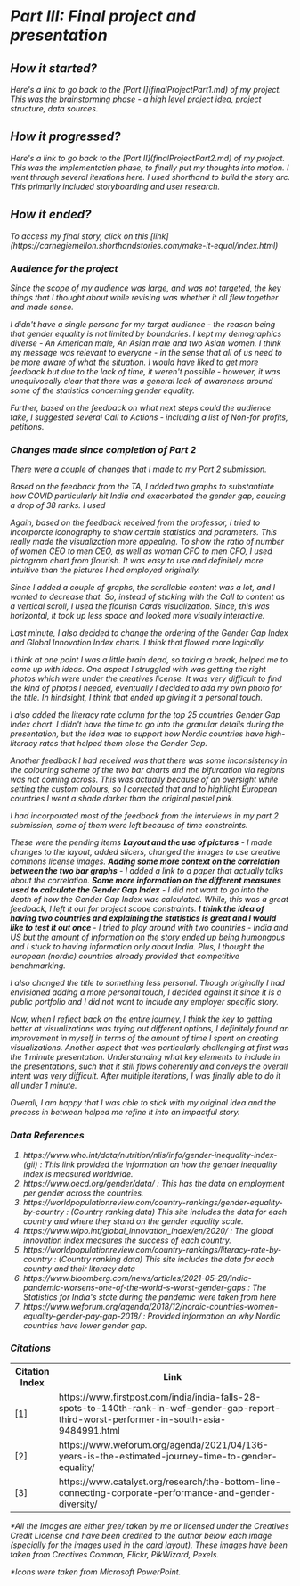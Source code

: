 <i><h1>Part III: Final project and presentation</h1>

<h2>How it started?</h2>
<p>Here's a link to go back to the [Part I](finalProjectPart1.md) of my project. This was the brainstorming phase - a high level project idea, project structure, data sources.</p>

<h2>How it progressed?</h2>
<p>Here's a link to go back to the [Part II](finalProjectPart2.md) of my project. This was the implementation phase, to finally put my thoughts into motion. I went through several iterations here. I used shorthand to build the story arc. This primarily included storyboarding and user research. </p>

<h2>How it ended?</h2>
<p>To access my final story, click on this [link](https://carnegiemellon.shorthandstories.com/make-it-equal/index.html)</p>

<h3><i>Audience for the project</i></h3>

<p>Since the scope of my audience  was large, and was not targeted, the key things that I thought about while revising was whether it all flew together and made sense. 

I didn't have a single persona for my target audience - the reason being that gender equality is not limited by boundaries. I kept my demographics diverse - An American male, An Asian male and two Asian women. I think my message was relevant to everyone - in the sense that all of us need to be more aware of what the situation. I would have liked to get more feedback but due to the lack of time, it weren't possible - however, it was unequivocally clear that there was a general lack of awareness around some of the statistics concerning gender equality. 

Further, based on the feedback on what next steps could the audience take, I suggested several Call to Actions - including a list of Non-for profits, petitions.</p>

<h3><i>Changes made since completion of Part 2</i></h3>

<p>There were a couple of changes that I made to my Part 2 submission. 

Based on the feedback from the TA, I added two graphs to substantiate how COVID particularly hit India and exacerbated the gender gap, causing a drop of 38 ranks. 
I used 

Again, based on the feedback received from the professor, I tried to incorporate iconography to show certain statistics and parameters. 
This really made the visualization more appealing. 
To show the ratio of number of women CEO to men CEO, as well as woman CFO to men CFO, I used pictogram chart from flourish. It was easy to use and definitely more intuitive than the pictures I had employed originally.

Since I added a couple of graphs, the scrollable content was a lot, and I wanted to decrease that. So, instead of sticking with the Call to content as a vertical scroll, I used the flourish Cards visualization. Since, this was horizontal, it took up less space and looked more visually interactive. 

Last minute, I also decided to change the ordering of the Gender Gap Index and Global Innovation Index charts. I think that flowed more logically. 

I think at one point I was a little brain dead, so taking a break, helped me to come up with ideas. 
One aspect I struggled with was getting the right photos which were under the creatives license. It was very difficult to find the kind of photos I needed, eventually I decided to add my own photo for the title. In hindsight, I think that ended up giving it a personal touch. 

I also added the literacy rate column for the top 25 countries Gender Gap Index chart. I didn't have the time to go into the granular details during the presentation, but the idea was to support how Nordic countries have high-literacy rates that helped them close the Gender Gap. 

Another feedback I had received was that there was some inconsistency in the colouring scheme of the two bar charts and the bifurcation via regions was not coming across. This was actually because of an oversight while setting the custom colours, so I corrected that and to highlight European countries I went a shade darker than the original pastel pink. 

I had incorporated most of the feedback from the interviews in my part 2 submission, some of them were left because of time constraints.
<p>These were the pending items
<b>Layout and the use of pictures</b> - I made changes to the layout, added slicers, changed the images to use creative commons license images.
<b>Adding some more context on the correlation between the two bar graphs</b> - I added a link to a paper that actually talks about the correlation. 
<b>Some more information on the different measures used to calculate the Gender Gap Index</b> - I did not want to go into the depth of how the Gender Gap Index was calculated. While, this was a great feedback, I left it out for project scope constraints. 
<b>I think the idea of having two countries and explaining the statistics is great and I would like to test it out once </b>-  I tried to play around with two countries - India and US but the amount of information on the story ended up being humongous and I stuck to having information only about India. Plus, I thought the european (nordic) countries already provided that competitive benchmarking. </p>
  
I also changed the title to something less personal. Though originally I had envisioned adding a more personal touch, I decided against it since it is a public portfolio and I did not want to include any employer specific story.

Now, when I reflect back on the entire journey, I think the key to getting better at visualizations was trying out different options, I definitely found an improvement in myself in terms of the amount of time I spent on creating visualizations. Another aspect that was particularly challenging at first was the 1 minute presentation. Understanding what key elements to include in the presentations, such that it still flows coherently and conveys the overall intent was very difficult. After multiple iterations, I was finally able to do it all under 1 minute. 

Overall, I am happy that I was able to stick with my original idea and the process in between helped me refine it into an impactful story.</p>

  <h3>Data References</h3>
  <ol>
    <li>https://www.who.int/data/nutrition/nlis/info/gender-inequality-index-(gii) : This link provided the information on how the gender inequality index is measured worldwide.</li>
    <li>https://www.oecd.org/gender/data/ : This has the data on employment per gender across the countries.</li>
    <li>https://worldpopulationreview.com/country-rankings/gender-equality-by-country : (Country ranking data) This site includes the data for each country and where they stand on the gender equality scale.</li>
    <li>https://www.wipo.int/global_innovation_index/en/2020/ : The global innovation index measures the success of each country.</li>
    <li>https://worldpopulationreview.com/country-rankings/literacy-rate-by-country : (Country ranking data) This site includes the data for each country and their literacy data</li>
    <li>https://www.bloomberg.com/news/articles/2021-05-28/india-pandemic-worsens-one-of-the-world-s-worst-gender-gaps : The Statistics for India's state during the pandemic were taken from here</li>
    <li>https://www.weforum.org/agenda/2018/12/nordic-countries-women-equality-gender-pay-gap-2018/ : Provided information on why Nordic countries have lower gender gap.</li>
</ol>

  
  <h3>Citations</h3>
  <table>
  <tr>
    <th>Citation Index</th>
    <th>Link</th>
  </tr>
  <tr>
    <td> [1]	</td>
    <td>https://www.firstpost.com/india/india-falls-28-spots-to-140th-rank-in-wef-gender-gap-report-third-worst-performer-in-south-asia-9484991.html</td>
  </tr>
  <tr>
    <td> [2] </td>
    <td>https://www.weforum.org/agenda/2021/04/136-years-is-the-estimated-journey-time-to-gender-equality/</td>
  </tr>
    <tr>
    <td> [3] </td>
    <td>https://www.catalyst.org/research/the-bottom-line-connecting-corporate-performance-and-gender-diversity/</td>
  </tr>
</table>

   
<p>*All the Images are either free/ taken by me or licensed under the Creatives Credit License and have been credited to the author below each image (specially for the images used in the card layout). These images have been taken from Creatives Common, Flickr, PikWizard, Pexels.</p>
  
  <p>*Icons were taken from Microsoft PowerPoint.</p></i>

